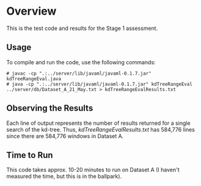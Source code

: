 # Overview

This is the test code and results for the Stage 1 assessment.

## Usage

To compile and run the code, use the following commands:

    # javac -cp ".:../server/lib/javaml/javaml-0.1.7.jar" kdTreeRangeEval.java
    # java -cp ".:../server/lib/javaml/javaml-0.1.7.jar" kdTreeRangeEval ../server/db/Dataset_A_21_May.txt > kdTreeRangeEvalResults.txt

## Observing the Results

Each line of output represents the number of results returned for a single search of the kd-tree. Thus, _kdTreeRangeEvalResults.txt_ has 584,776 lines since there are 584,776 windows in Dataset A.

## Time to Run

This code takes approx. 10-20 minutes to run on Dataset A (I haven't measured the time, but this is in the ballpark).

